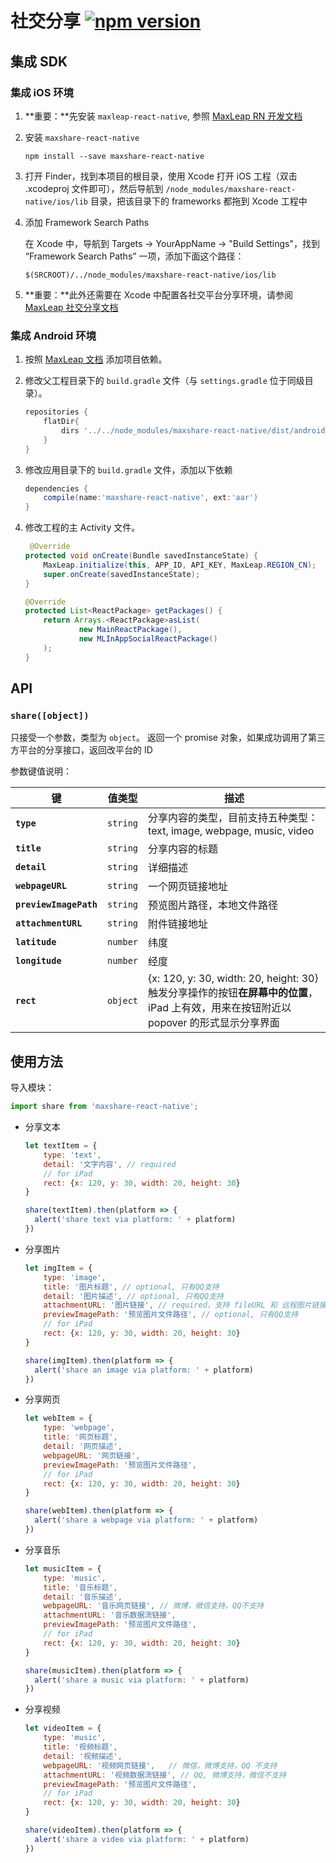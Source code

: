 # 社交分享 [![npm version](https://badge.fury.io/js/maxshare-react-native.svg)](http://badge.fury.io/js/maxshare-react-native)

## 集成 SDK

### 集成 iOS 环境

1. **重要：**先安装 `maxleap-react-native`, 参照 [MaxLeap RN 开发文档](http://badge.fury.io/js/maxleap-react-native)

2. 安装 `maxshare-react-native`

	```
	npm install --save maxshare-react-native
	```

3. 打开 Finder，找到本项目的根目录，使用 Xcode 打开 iOS 工程（双击 .xcodeproj 文件即可），然后导航到 `/node_modules/maxshare-react-native/ios/lib` 目录，把该目录下的 frameworks 都拖到 Xcode 工程中

4. 添加 Framework Search Paths

	在 Xcode 中，导航到 Targets -> YourAppName -> "Build Settings"，找到 “Framework Search Paths” 一项，添加下面这个路径：
	
	`$(SRCROOT)/../node_modules/maxshare-react-native/ios/lib`

5. **重要：**此外还需要在 Xcode 中配置各社交平台分享环境，请参阅[MaxLeap 社交分享文档](https://maxleap.cn/s/web/zh_cn/guide/devguide/ios.html#社交分享)

### 集成 Android 环境

1. 按照 [MaxLeap 文档](https://maxleap.cn/s/web/zh_cn/guide/devguide/android.html#社交分享) 添加项目依赖。

1. 修改父工程目录下的 `build.gradle` 文件（与 `settings.gradle` 位于同级目录）。

    ```groovy
    repositories {
        flatDir{
            dirs '../../node_modules/maxshare-react-native/dist/android'
        }
    }
    ```

2. 修改应用目录下的 `build.gradle` 文件，添加以下依赖

    ```groovy
    dependencies {
        compile(name:'maxshare-react-native', ext:'aar')
    }
    ```

3. 修改工程的主 Activity 文件。

    ```java
     @Override
    protected void onCreate(Bundle savedInstanceState) {
        MaxLeap.initialize(this, APP_ID, API_KEY, MaxLeap.REGION_CN);
        super.onCreate(savedInstanceState);
    }

    @Override
    protected List<ReactPackage> getPackages() {
        return Arrays.<ReactPackage>asList(
                new MainReactPackage(),
                new MLInAppSocialReactPackage()
        );
    }
    ```

## API

### `share([object])`

只接受一个参数，类型为 `object`。
返回一个 promise 对象，如果成功调用了第三方平台的分享接口，返回改平台的 ID


参数键值说明：

键    						| 值类型    | 描述
-----------------------|----------|-------
**`type`**				| `string` | 分享内容的类型，目前支持五种类型：<br>text, image, webpage, music, video
**`title`**				| `string` | 分享内容的标题
**`detail`**				| `string` | 详细描述
**`webpageURL`**			| `string` | 一个网页链接地址
**`previewImagePath`**	| `string` | 预览图片路径，本地文件路径
**`attachmentURL`**		| `string` | 附件链接地址
**`latitude`**			| `number` | 纬度
**`longitude`**			| `number` | 经度
**`rect`**				| `object` | {x: 120, y: 30, width: 20, height: 30}<br>触发分享操作的按钮**在屏幕中的位置**，iPad 上有效，用来在按钮附近以 popover 的形式显示分享界面

## 使用方法

导入模块：

```js
import share from 'maxshare-react-native';
```

- 分享文本

	```js
	let textItem = {
		type: 'text',
		detail: '文字内容', // required
		// for iPad
		rect: {x: 120, y: 30, width: 20, height: 30}
	}

	share(textItem).then(platform => {
	  alert('share text via platform: ' + platform)
	})
	```

- 分享图片

	```js
	let imgItem = {
		type: 'image',
		title: '图片标题', // optional, 只有QQ支持
		detail: '图片描述', // optional, 只有QQ支持
		attachmentURL: '图片链接', // required，支持 fileURL 和 远程图片链接
		previewImagePath: '预览图片文件路径', // optional, 只有QQ支持
		// for iPad
		rect: {x: 120, y: 30, width: 20, height: 30}
	}

	share(imgItem).then(platform => {
	  alert('share an image via platform: ' + platform)
	})
	```

- 分享网页

	```js
	let webItem = {
		type: 'webpage',
		title: '网页标题',
		detail: '网页描述',
		webpageURL: '网页链接',
		previewImagePath: '预览图片文件路径',
		// for iPad
		rect: {x: 120, y: 30, width: 20, height: 30}
	}

	share(webItem).then(platform => {
	  alert('share a webpage via platform: ' + platform)
	})
	```

- 分享音乐

	```js
	let musicItem = {
		type: 'music',
		title: '音乐标题',
		detail: '音乐描述',
		webpageURL: '音乐网页链接', // 微博，微信支持，QQ不支持
		attachmentURL: '音乐数据流链接',
		previewImagePath: '预览图片文件路径',
		// for iPad
		rect: {x: 120, y: 30, width: 20, height: 30}
	}

	share(musicItem).then(platform => {
	  alert('share a music via platform: ' + platform)
	})
	```

- 分享视频

	```js
	let videoItem = {
		type: 'music',
		title: '视频标题',
		detail: '视频描述',
		webpageURL: '视频网页链接',	// 微信，微博支持，QQ 不支持
		attachmentURL: '视频数据流链接', // QQ, 微博支持，微信不支持
		previewImagePath: '预览图片文件路径',
		// for iPad
		rect: {x: 120, y: 30, width: 20, height: 30}
	}

	share(videoItem).then(platform => {
	  alert('share a video via platform: ' + platform)
	})
	```
